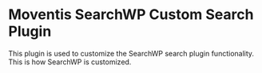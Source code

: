 # Moventis SearchWP Custom Search Plugin

This plugin is used to customize the SearchWP search plugin functionality.  This is how SearchWP is customized.


